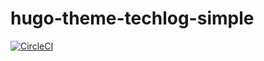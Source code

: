 # hugo-theme-techlog-simple

[![CircleCI](https://circleci.com/gh/mazgi/hugo-theme-techlog-simple.svg?style=svg)](https://circleci.com/gh/mazgi/hugo-theme-techlog-simple)
